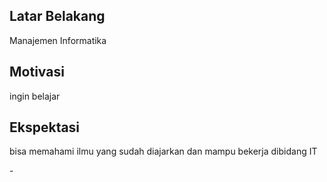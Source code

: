 [//]: # (Ceritakan sedikit tentang latar belakangmu seperti pendidikan terakhir atau pekerjaan sebelumnya)
## Latar Belakang
Manajemen Informatika

[//]: # (Motivasi apa yang mendorongmu untuk ikut program coding bootcamp di Hacktiv8?)
## Motivasi
ingin belajar 

[//]: # (Beri tahu kami, apa yang ingin kamu dapatkan di Hacktiv8 dan apa yang ingin kamu capai setelah lulus dari sini?)
## Ekspektasi
bisa memahami ilmu yang sudah diajarkan dan mampu bekerja dibidang IT

[//]: # (Apakah ada hal lain yang ingin disampaikan? Bila ada, kamu bebas untuk menuliskannya)
-
